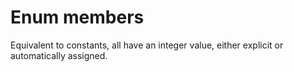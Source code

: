 

Enum members
============

Equivalent to constants, all have an integer value, either explicit or automatically assigned.

